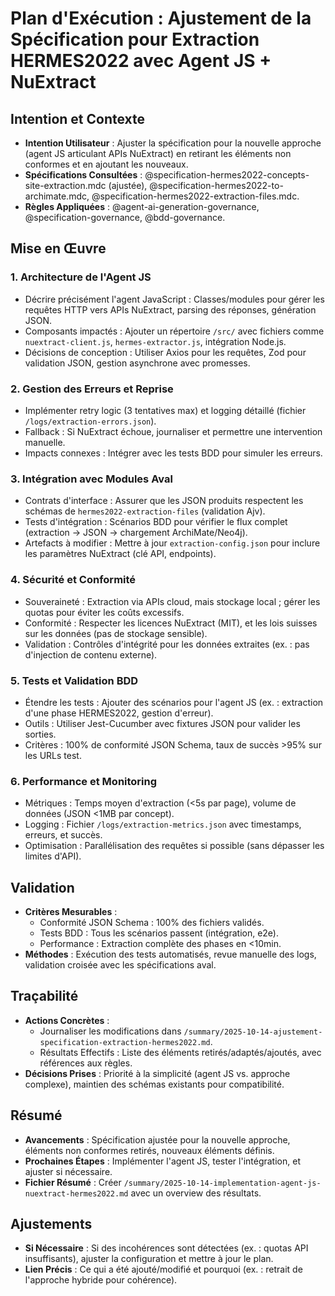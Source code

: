 # Plan d'Exécution : Ajustement de la Spécification pour Extraction HERMES2022 avec Agent JS + NuExtract

## Intention et Contexte
- **Intention Utilisateur** : Ajuster la spécification pour la nouvelle approche (agent JS articulant APIs NuExtract) en retirant les éléments non conformes et en ajoutant les nouveaux.
- **Spécifications Consultées** : @specification-hermes2022-concepts-site-extraction.mdc (ajustée), @specification-hermes2022-to-archimate.mdc, @specification-hermes2022-extraction-files.mdc.
- **Règles Appliquées** : @agent-ai-generation-governance, @specification-governance, @bdd-governance.

## Mise en Œuvre
### 1. Architecture de l'Agent JS
   - Décrire précisément l'agent JavaScript : Classes/modules pour gérer les requêtes HTTP vers APIs NuExtract, parsing des réponses, génération JSON.
   - Composants impactés : Ajouter un répertoire `/src/` avec fichiers comme `nuextract-client.js`, `hermes-extractor.js`, intégration Node.js.
   - Décisions de conception : Utiliser Axios pour les requêtes, Zod pour validation JSON, gestion asynchrone avec promesses.

### 2. Gestion des Erreurs et Reprise
   - Implémenter retry logic (3 tentatives max) et logging détaillé (fichier `/logs/extraction-errors.json`).
   - Fallback : Si NuExtract échoue, journaliser et permettre une intervention manuelle.
   - Impacts connexes : Intégrer avec les tests BDD pour simuler les erreurs.

### 3. Intégration avec Modules Aval
   - Contrats d'interface : Assurer que les JSON produits respectent les schémas de `hermes2022-extraction-files` (validation Ajv).
   - Tests d'intégration : Scénarios BDD pour vérifier le flux complet (extraction → JSON → chargement ArchiMate/Neo4j).
   - Artefacts à modifier : Mettre à jour `extraction-config.json` pour inclure les paramètres NuExtract (clé API, endpoints).

### 4. Sécurité et Conformité
   - Souveraineté : Extraction via APIs cloud, mais stockage local ; gérer les quotas pour éviter les coûts excessifs.
   - Conformité : Respecter les licences NuExtract (MIT), et les lois suisses sur les données (pas de stockage sensible).
   - Validation : Contrôles d'intégrité pour les données extraites (ex. : pas d'injection de contenu externe).

### 5. Tests et Validation BDD
   - Étendre les tests : Ajouter des scénarios pour l'agent JS (ex. : extraction d'une phase HERMES2022, gestion d'erreur).
   - Outils : Utiliser Jest-Cucumber avec fixtures JSON pour valider les sorties.
   - Critères : 100% de conformité JSON Schema, taux de succès >95% sur les URLs test.

### 6. Performance et Monitoring
   - Métriques : Temps moyen d'extraction (<5s par page), volume de données (JSON <1MB par concept).
   - Logging : Fichier `/logs/extraction-metrics.json` avec timestamps, erreurs, et succès.
   - Optimisation : Parallélisation des requêtes si possible (sans dépasser les limites d'API).

## Validation
- **Critères Mesurables** : 
  - Conformité JSON Schema : 100% des fichiers validés.
  - Tests BDD : Tous les scénarios passent (intégration, e2e).
  - Performance : Extraction complète des phases en <10min.
- **Méthodes** : Exécution des tests automatisés, revue manuelle des logs, validation croisée avec les spécifications aval.

## Traçabilité
- **Actions Concrètes** : 
  - Journaliser les modifications dans `/summary/2025-10-14-ajustement-specification-extraction-hermes2022.md`.
  - Résultats Effectifs : Liste des éléments retirés/adaptés/ajoutés, avec références aux règles.
- **Décisions Prises** : Priorité à la simplicité (agent JS vs. approche complexe), maintien des schémas existants pour compatibilité.

## Résumé
- **Avancements** : Spécification ajustée pour la nouvelle approche, éléments non conformes retirés, nouveaux éléments définis.
- **Prochaines Étapes** : Implémenter l'agent JS, tester l'intégration, et ajuster si nécessaire.
- **Fichier Résumé** : Créer `/summary/2025-10-14-implementation-agent-js-nuextract-hermes2022.md` avec un overview des résultats.

## Ajustements
- **Si Nécessaire** : Si des incohérences sont détectées (ex. : quotas API insuffisants), ajuster la configuration et mettre à jour le plan.
- **Lien Précis** : Ce qui a été ajouté/modifié et pourquoi (ex. : retrait de l'approche hybride pour cohérence).